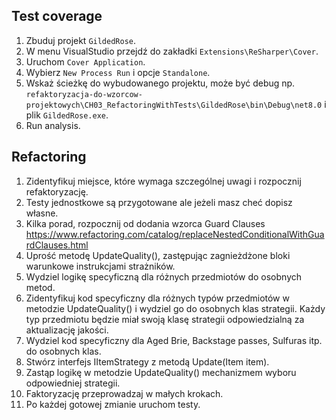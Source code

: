 ## Test coverage

1. Zbuduj projekt `GildedRose`.
2. W menu VisualStudio przejdź do zakładki `Extensions\ReSharper\Cover`.
3. Uruchom `Cover Application`.
4. Wybierz `New Process Run` i opcje `Standalone`.
5. Wskaż ścieżkę do wybudowanego projektu, może być debug np. `refaktoryzacja-do-wzorcow-projektowych\CH03_RefactoringWithTests\GildedRose\bin\Debug\net8.0` i plik `GildedRose.exe`.
6. Run analysis.

## Refactoring

1. Zidentyfikuj miejsce, które wymaga szczególnej uwagi i rozpocznij refaktoryzację.
1. Testy jednostkowe są przygotowane ale jeżeli masz cheć dopisz własne.
1. Kilka porad, rozpocznij od dodania wzorca Guard Clauses https://www.refactoring.com/catalog/replaceNestedConditionalWithGuardClauses.html
1. Uprość metodę UpdateQuality(), zastępując zagnieżdżone bloki warunkowe instrukcjami strażników.
1. Wydziel logikę specyficzną dla różnych przedmiotów do osobnych metod.
1. Zidentyfikuj kod specyficzny dla różnych typów przedmiotów w metodzie UpdateQuality() i wydziel go do osobnych klas strategii. Każdy typ przedmiotu będzie miał swoją klasę strategii odpowiedzialną za aktualizację jakości.
1. Wydziel kod specyficzny dla Aged Brie, Backstage passes, Sulfuras itp. do osobnych klas.
1. Stwórz interfejs IItemStrategy z metodą Update(Item item).
1. Zastąp logikę w metodzie UpdateQuality() mechanizmem wyboru odpowiedniej strategii.
1. Faktoryzację przeprowadzaj w małych krokach.
1. Po każdej gotowej zmianie uruchom testy.
